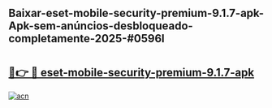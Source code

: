 ## Baixar-eset-mobile-security-premium-9.1.7-apk-Apk-sem-anúncios-desbloqueado-completamente-2025-#0596l

# <h2><a href="https://ainizakaria.my?title=eset-mobile-security-premium-9.1.7-apk&ref=20M">🔗👉 🔴 eset-mobile-security-premium-9.1.7-apk</a></h2>

[![acn](https://github.com/user-attachments/assets/0f9c940e-d8b0-45ae-aac7-cd30a18b3e1c)](https://ainizakaria.my?title=eset-mobile-security-premium-9.1.7-apk&ref=20M)

